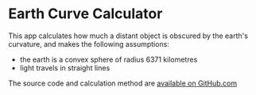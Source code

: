 # Earth Curve Calculator

This app calculates how much a distant object is obscured by the earth's curvature,
and makes the following assumptions:

* the earth is a convex sphere of radius 6371 kilometres
* light travels in straight lines

The source code and calculation method are [available on GitHub.com][source-code]

[source-code]: https://github.com/dizzib/earthcalc
